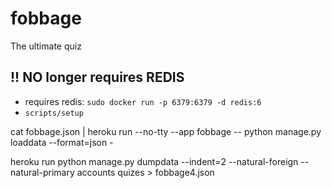 
# fobbage
The ultimate quiz

## !! NO longer requires REDIS
- requires redis: `sudo docker run -p 6379:6379 -d redis:6`
- `scripts/setup`

cat fobbage.json | heroku run --no-tty --app fobbage -- python manage.py loaddata --format=json -

heroku run python manage.py dumpdata --indent=2 --natural-foreign --natural-primary accounts quizes > fobbage4.json
